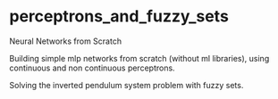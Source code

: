 # perceptrons_and_fuzzy_sets
Neural Networks from Scratch

Building simple mlp networks from scratch (without ml libraries), using continuous and non continuous perceptrons.

Solving the inverted pendulum system problem with fuzzy sets.
